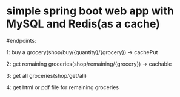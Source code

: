 # simple spring boot web app with MySQL and Redis(as a cache)

#endpoints:

1: buy a grocery(shop/buy/{quantity}/{grocery}) -> cachePut

2: get remaining groceries(shop/remaining/{grocery}) -> cachable

3: get all groceries(shop/get/all)

4: get html or pdf file for remaining groceries
